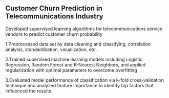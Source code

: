 ## Customer Churn Prediction in Telecommunications Industry

Developed supervised learning algorithms for telecommunications service vendors to predict customer churn probability

1.Preprocessed data set by data cleaning and classifying, correlation analysis, standardization, visualization, etc.

2.Trained supervised machine learning models including Logistic Regression, Random Forest and K-Nearest Neighbors, and
applied regularization with optimal parameters to overcome overfitting

3.Evaluated model performance of classification via k-fold cross-validation technique and analyzed feature importance to
identify top factors that influenced the results
